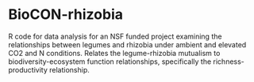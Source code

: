 # BioCON-rhizobia

R code for data analysis for an NSF funded project examining the relationships between legumes and rhizobia under ambient and elevated CO2 and N conditions. Relates the legume-rhizobia mutualism to biodiversity-ecosystem function relationships, specifically the richness-productivity relationship.
